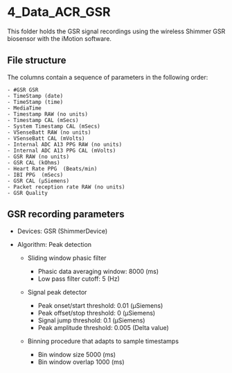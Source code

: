 # 4_Data_ACR_GSR

This folder holds the GSR signal recordings using the wireless Shimmer GSR biosensor with the iMotion software.

	
## File structure 

The columns contain a sequence of parameters in the following order:

	- #GSR GSR
	- TimeStamp (date)
	- TimeStamp (time)
	- MediaTime
	- Timestamp RAW (no units)
	- Timestamp CAL (mSecs)
	- System Timestamp CAL (mSecs)
	- VSenseBatt RAW (no units)
	- VSenseBatt CAL (mVolts)
	- Internal ADC A13 PPG RAW (no units)
	- Internal ADC A13 PPG CAL (mVolts)
	- GSR RAW (no units)
	- GSR CAL (kOhms)
	- Heart Rate PPG  (Beats/min)
	- IBI PPG  (mSecs)
	- GSR CAL (µSiemens)
	- Packet reception rate RAW (no units)
	- GSR Quality
	
## GSR recording parameters

* Devices: GSR (ShimmerDevice)
* Algorithm: Peak detection
	
	* Sliding window phasic filter
		- Phasic data averaging window: 	8000 (ms)
		- Low pass filter cutoff:			5       (Hz)
	
	* Signal peak detector
		- Peak onset/start threshold: 		0.01   (µSiemens)
		- Peak offset/stop threshold:		0        (µSiemens)
		- Signal jump threshold:			0.1     (µSiemens)
		- Peak amplitude threshold:		0.005 (Delta value)
	
	* Binning procedure that adapts to sample timestamps
		- Bin window size 				5000  (ms)
		- Bin window overlap				1000  (ms)
